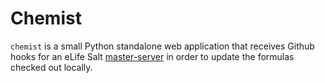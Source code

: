 # Chemist

`chemist` is a small Python standalone web application that receives Github hooks for an eLife Salt 
[master-server](https://github.com/elifesciences/master-server-formula) in order to update the formulas checked out locally.
